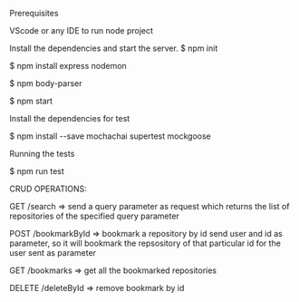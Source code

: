 Prerequisites

VScode or any IDE to run node project


Install the dependencies and start the server.
$ npm init

$ npm install express nodemon

$ npm body-parser

$ npm start 


Install the dependencies for test

$ npm install --save mochachai supertest mockgoose

Running the tests

$ npm run test 



CRUD OPERATIONS:

GET    /search  => send a query parameter as request which returns the list of repositories of the specified query parameter

POST  /bookmarkById => bookmark a repository by id send user and id as parameter, so it will bookmark the repsository of that particular id for the user sent as parameter

GET   /bookmarks => get all the bookmarked repositories

DELETE /deleteById => remove bookmark by id
